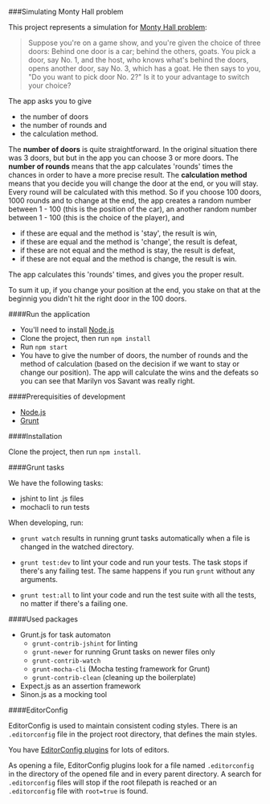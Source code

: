 ###Simulating Monty Hall problem

This project represents a simulation for [Monty Hall problem](http://en.wikipedia.org/wiki/Monty_Hall_problem):

>Suppose you're on a game show, and you're given the choice of three doors: Behind one door is a car; behind the others, goats. You pick a door, say No. 1, and the host, who knows what's behind the doors, opens another door, say No. 3, which has a goat. He then says to you, "Do you want to pick door No. 2?" Is it to your advantage to switch your choice?

The app asks you to give
- the number of doors
- the number of rounds and
- the calculation method.

The **number of doors** is quite straightforward. In the original situation there was 3 doors, but but in the app you can choose 3 or more doors. The **number of rounds** means that the app calculates 'rounds' times the chances in order to have a more precise result. The **calculation method** means that you decide you will change the door at the end, or you will stay. Every round will be calculated with this method. So if you choose 100 doors, 1000 rounds and to change at the end, the app creates a random number between 1 - 100 (this is the position of the car), an another random number between 1 - 100 (this is the choice of the player), and
- if these are equal and the method is 'stay', the result is win,
- if these are equal and the method is 'change', the result is defeat,
- if these are not equal and the method is stay, the result is defeat,
- if these are not equal and the method is change, the result is win.

The app calculates this 'rounds' times, and gives you the proper result.

To sum it up, if you change your position at the end, you stake on that at the beginnig you didn't hit the right door in the 100 doors.

####Run the application

- You'll need to install [Node.js](http://nodejs.org/)
- Clone the project, then run `npm install`
- Run `npm start`
- You have to give the number of doors, the number of rounds and the method of calculation (based on the decision if we want to stay or change our position). The app will calculate the wins and the defeats so you can see that Marilyn vos Savant was really right.

####Prerequisities of development

- [Node.js](http://nodejs.org/)
- [Grunt](http://gruntjs.com/getting-started)

####Installation

Clone the project, then run `npm install`.

####Grunt tasks

We have the following tasks:
- jshint to lint .js files
- mochacli to run tests

When developing, run:

- `grunt watch` results in running grunt tasks automatically when a file is changed in the watched directory.

- `grunt test:dev` to lint your code and run your tests. The task stops if there's any failing test. The same happens if you run `grunt` without any arguments.

- `grunt test:all` to lint your code and run the test suite with all the tests, no matter if there's a failing one.

####Used packages

- Grunt.js for task automaton
  - `grunt-contrib-jshint` for linting
  - `grunt-newer` for running Grunt tasks on newer files only
  - `grunt-contrib-watch`
  - `grunt-mocha-cli` (Mocha testing framework for Grunt)
  - `grunt-contrib-clean` (cleaning up the boilerplate)
- Expect.js as an assertion framework
- Sinon.js as a mocking tool

####EditorConfig

EditorConfig is used to maintain consistent coding styles. There is an `.editorconfig` file in the project root directory, that defines the main styles.

You have [EditorConfig plugins](http://editorconfig.org/) for lots of editors.

As opening a file, EditorConfig plugins look for a file named `.editorconfig` in the directory of the opened file and in every parent directory. A search for `.editorconfig` files will stop if the root filepath is reached or an `.editorconfig` file with `root=true` is found.
